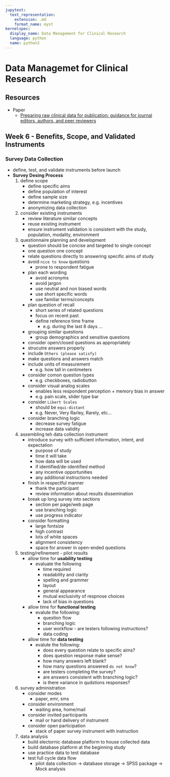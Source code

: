 ```yaml
---
jupytext:
  text_representation:
    extension: .md
    format_name: myst
kernelspec:
  display_name: Data Management for Clinical Research 
  language: python
  name: python3
---
```


# Data Managemet for Clinical Research #
## Resources
- Paper
    - [Preparing raw clinical data for publication: guidance for journal editors, authors, and peer reviewers](https://www.bmj.com/content/340/bmj.c181)
    
## Week 6 -  Benefits, Scope, and Validated Instruments

### Survey Data Collection
- define, test, and validate instruments before launch
- **Survey Desing Process**
    1. define scope
        - define specific aims
        - define population of interest
        - define sample size
        - determine marketing strategy, e.g. incentives
        - anonymizing data collection
    1. consider existing instruments
        - review literature similar concepts
        - reuse existing instrument
        - ensure instrument validation is consistent with the study, population, modality, environment
    1. questionnaire planning and development
        - question should be concise and targeted to single concept
        - one question one concept 
        - relate questions directly to answering specific aims of study
        - avoid `nice to know` questions
            - prone to respondent fatigue
        - plan each wording
            - avoid acronyms
            - avoid jargon
            - use neutral and non biased  words
            - use short specific words
            - use familiar terms/concepts
        - plan question of recall
            - short series of related questions
            - focus on recent past
            - define reference time frame
                - e.g. during the last 8 days ...
        - grouping similar questions 
            - group demographics and sensitive questions
        - consider open/closed questions as appropriately
        - strucutre answers properly
        - include `Others (please satisfy)`
        - make questions and answers match
        - include units of measurement
            - e.g. how tall in centimeters
        - consider comon question types
            - e.g. checkboxes, radiobutton
        - consider visual analog scales
            - enables less respondent perception + memory bias in answer
            - e.g. pain scale, slider type bar
        - consider `Likert Scales`
            - should be `equi-distant`
            - e.g. Never, Very Rarley, Rarely, etc...
        - consider branching logic
            - decrease survey fatigue
            - increase data validity
    1. assembling teh data collection instrument
        - introduce survey with sufficient information, intent, and expectation
            - purpose of study 
            - time it will take
            - how data will be used
            - if identified/de-identified method
            - any incentive opportunities
            - any additional instructions needed
        - finish in respectful manner
            - thank the participant
            - review information about results dissemination
        - break up long survey into sections
            - section per page/web page
            - use branching logic
            - use progress indicator
         - consider formatting
             - large fontsize
             - high contrast
             - lots of white spaces
             - alignment consistency
             - space for answer in open-ended questions
    1. testing/refinement - pilot results
        - allow time for **usability testing**
            - evaluate the following
                - time required
                - readability and clarity
                - spelling and grammer
                - layout
                - general appearance
                - mutual exclusivity of respnose choices
                - lack of bias in questions
        - allow time for **functional testing**
            - evalute the following:
                - question flow
                - branching logic
                - user workflow - are testers following instructions?
                - data coding
        - allow time for **data testing**
            - evalute the following:
                - does every question relate to specific aims?
                - does question response make sense?
                - how many answers left blank?
                - how many questions answered `do not know`?
                - are testers completing the survey?
                - are answers consistent with branching logic?
                - is there variance in qudstions responses?
    1. survey administration
        - consider modes
            - paper, emr, sms
        - consider environment
            - waiting area, home/mail
        - consider invited participants
            - mail or hand delivery of instrument
        - consider open participation
            - stack of paper survey instrument with instruction
    1. data analysis
        - build electornic database platform to house collected data
        - build database platform at the beginning study
        - use practice data to test database
        - test full cycle data flow
            - pilot data collection -> database storage -> SPSS package -> Mock analysis